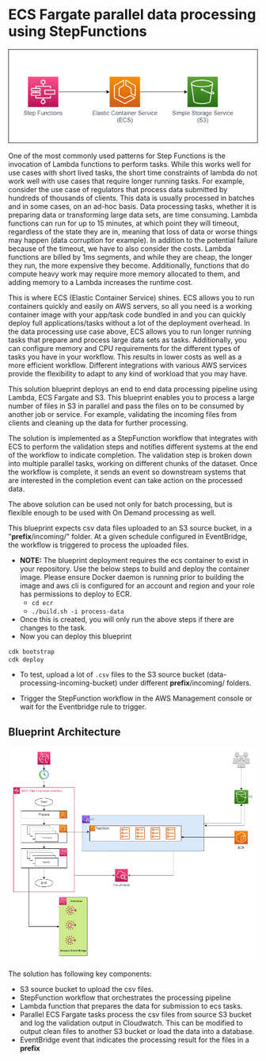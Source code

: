 # ECS Fargate parallel data processing using StepFunctions
<p align="center">
  <img src="sfn-ecs-s3.png"/>
</p>

One of the most commonly used patterns for Step Functions is the invocation of Lambda functions to perform tasks. While this works well for use cases with short lived tasks, the short time constraints of lambda do not work well with use cases that require longer running tasks.  For example, consider the use case of regulators that process data submitted by hundreds of thousands of clients. This data is usually processed in batches and in some cases, on an ad-hoc basis.  Data processing tasks, whether it is preparing data or transforming large data sets, are time consuming. Lambda functions can run for up to 15 minutes, at which point they will timeout, regardless of the state they are in, meaning that loss of data or worse things may happen (data corruption for example). In addition to the potential failure because of the timeout, we have to also consider the costs. Lambda functions are billed by 1ms segments, and while they are cheap, the longer they run, the more expensive they become. Additionally, functions that do compute heavy work may require more memory allocated to them, and adding memory to a Lambda increases the runtime cost. 

This is where ECS (Elastic Container Service) shines. ECS allows you to run containers quickly and easily on AWS servers, so all you need is a working container image with your app/task code bundled in and you can quickly deploy full applications/tasks without a lot of the deployment overhead.  In the data processing use case above, ECS allows you to run longer running tasks that prepare and process large data sets as tasks. Additionally, you can configure memory and CPU requirements for the different types of tasks you have in your workflow. This results in lower costs as well as a more efficient workflow.  Different integrations with various AWS services provide the flexibility to adapt to any kind of workload that you may have. 

This solution blueprint deploys an end to end data processing pipeline using Lambda, ECS Fargate and S3. This blueprint enables you to process a large number of files in S3 in parallel and pass the files on to be consumed by another job or service. For example, validating the incoming files from clients and cleaning up the data for further processing.

The solution is implemented as a StepFunction workflow that integrates with ECS to perform the validation steps and notifies different systems at the end of the workflow to indicate completion. The validation step is broken down into multiple parallel tasks, working on different chunks of the dataset. Once the workflow is complete, it sends an event so downstream systems that are interested in the completion event can take action on the processed data. 

The above solution can be used not only for batch processing, but is flexible enough to be used with On Demand processing as well.

This blueprint expects csv data files uploaded to an S3 source bucket, in a "__prefix__/incoming/" folder. At a given schedule configured in EventBridge, the workflow is triggered to process the uploaded files.

* **NOTE:** The blueprint deployment requires the ecs container to exist in your repository. Use the below steps to build and deploy the container image. Please ensure Docker daemon is running prior to building the image and aws cli is configured for an account and region and your role has permissions to deploy to ECR.
  * `cd ecr`
  * `./build.sh -i process-data`
* Once this is created, you will only run the above steps if there are changes to the task.
* Now you can deploy this blueprint
```shell
cdk bootstrap
cdk deploy
```
* To test, upload a lot of `.csv` files to the S3 source bucket (data-processing-incoming-bucket) under different __prefix__/incoming/ folders.

* Trigger the StepFunction workflow in the AWS Management console or wait for the Eventbridge rule to trigger.

## Blueprint Architecture

<p align="center">
  <img src="StepFunctions_ECS_S3_Blueprint.png"/>
</p>

The solution has following key components:

* S3 source bucket to upload the csv files.
* StepFunction workflow that orchestrates the processing pipeline
* Lambda function that prepares the data for submission to ecs tasks. 
* Parallel ECS Fargate tasks process the csv files from source S3 bucket and log the validation output in Cloudwatch. This can be modified to output clean files to another S3 bucket or load the data into a database.
* EventBridge event that indicates the processing result for the files in a  __prefix__
